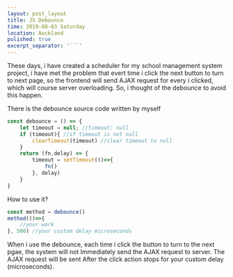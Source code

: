 ```yaml
---
layout: post_layout
title: JS Debounce
time: 2019-08-03 Saturday
location: Auckland
pulished: true
excerpt_separator: '```'
---
```


These days, i have created a scheduler for my school management system project, i have met the problem that evert time i click the next button to turn to next page, so the frontend will send AJAX request for every i clicked, which will course server overloading. So, i thought of the debounce to avoid this happen.

There is the debounce source code written by myself
```javascript
const debounce = () => {
    let timeout = null; //timeout: null
    if (timeout){ //if timeout is not null
        clearTimeout(timeout) //clear timeout to null
    }
    return (fn,delay) => {
        timeout = setTimeout(()=>{
            fn()
        }, delay)
    }
}
```
How to use it?
```javascript
const method = debounce()
method(()=>{
    //your work
}, 500) //your custom delay microseconds

```

When i use the debounce, each time i click the button to turn to the next pgae, the system will not Immediately send the AJAX request to server. The AJAX request will be sent After the click action stops for your custom delay (microseconds).
